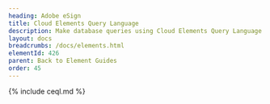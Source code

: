 ```yaml
---
heading: Adobe eSign
title: Cloud Elements Query Language
description: Make database queries using Cloud Elements Query Language.
layout: docs
breadcrumbs: /docs/elements.html
elementId: 426
parent: Back to Element Guides
order: 45
---
```


{% include ceql.md %}
